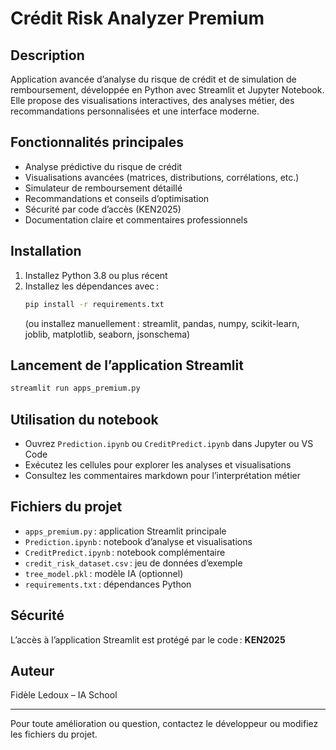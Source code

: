 # Crédit Risk Analyzer Premium

## Description
Application avancée d’analyse du risque de crédit et de simulation de remboursement, développée en Python avec Streamlit et Jupyter Notebook. Elle propose des visualisations interactives, des analyses métier, des recommandations personnalisées et une interface moderne.

## Fonctionnalités principales
- Analyse prédictive du risque de crédit
- Visualisations avancées (matrices, distributions, corrélations, etc.)
- Simulateur de remboursement détaillé
- Recommandations et conseils d’optimisation
- Sécurité par code d’accès (KEN2025)
- Documentation claire et commentaires professionnels

## Installation
1. Installez Python 3.8 ou plus récent
2. Installez les dépendances avec :
   ```bash
   pip install -r requirements.txt
   ```
   (ou installez manuellement : streamlit, pandas, numpy, scikit-learn, joblib, matplotlib, seaborn, jsonschema)

## Lancement de l’application Streamlit
```bash
streamlit run apps_premium.py
```

## Utilisation du notebook
- Ouvrez `Prediction.ipynb` ou `CreditPredict.ipynb` dans Jupyter ou VS Code
- Exécutez les cellules pour explorer les analyses et visualisations
- Consultez les commentaires markdown pour l’interprétation métier

## Fichiers du projet
- `apps_premium.py` : application Streamlit principale
- `Prediction.ipynb` : notebook d’analyse et visualisations
- `CreditPredict.ipynb` : notebook complémentaire
- `credit_risk_dataset.csv` : jeu de données d’exemple
- `tree_model.pkl` : modèle IA (optionnel)
- `requirements.txt` : dépendances Python

## Sécurité
L’accès à l’application Streamlit est protégé par le code : **KEN2025**

## Auteur
Fidèle Ledoux – IA School

---
Pour toute amélioration ou question, contactez le développeur ou modifiez les fichiers du projet.
